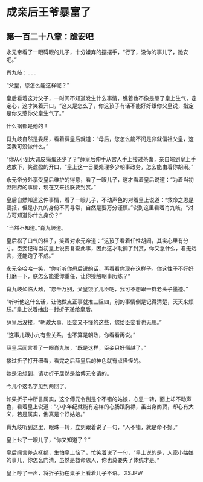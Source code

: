 # 成亲后王爷暴富了 
 ## 第一百二十八章：跪安吧
  永元帝看了一眼碍眼的儿子，十分嫌弃的摆摆手，“行了，没你的事儿了，跪安吧。”  
  
 肖九岐：……  
  
 “父皇，您怎么能这样呢？”  
  
 皇后看着这对父子，一时间不知道发生什么事情，瞧着也不像是惹了皇上生气，定定心，这才笑着开口，“这又是怎么了，你这孩子有话不能好好跟你父皇说，指定是你又惹你父皇生气了。”  
  
 什么锅都是他的！  
  
 肖九岐自然是委屈，看着薛皇后就道：“母后，您怎么能不问是非就偏袒父皇，这回我可没做什么。”  
  
 “你从小到大调皮捣蛋还少了？”薛皇后伸手从宫人手上接过茶盏，亲自端到皇上手边放下，笑盈盈的开口，“皇上这一日要处理多少朝事政务，怎么能由着你胡闹。”  
  
 永元帝分外享受皇后维护的得意，看了一眼儿子，这才看着皇后说道：“为着当初潞阳府的事情，现在又来找朕要封赏。”  
  
 皇后自然知道这件事情，看了一眼儿子，不动声色的对着皇上说道：“救命之恩是要报，但是小九的身份不同寻常，自然是要万分谨慎。”说到这里看着肖九岐，“对方可知道你什么身份？”  
  
 “当然不知道。”肖九岐道。  
  
 皇后松了口气的样子，笑着对永元帝道：“这孩子看着任性胡闹，其实心里有分寸。臣妾记得当初皇上说要复查此事，因此这才耽搁了封赏，你又急什么，君无戏言，还能跑了不成。”  
  
 永元帝哈哈一笑，“你听听你母后说的话，再看看你现在这样子。你这性子不好好打磨一下，朕怎么能委你重任，让你接触朝事历练？”  
  
 肖九岐如临大敌，“您千万别，父皇饶了儿臣吧，我可不想跟一群老头子墨迹。”  
  
 “听听他这什么话，让他做点正事就推三阻四，别的事情倒是记得清楚，天天来烦朕。”皇上说着抽出一封折子递给皇后。  
  
 薛皇后没接，“朝政大事，臣妾又不懂的这些，您给臣妾看也无用。”  
  
 “这事儿跟小九有些关系，也不算是朝政，你看看再说。”  
  
 薛皇后闻言看了一眼肖九岐，“既是这样，臣妾只好僭越了。”  
  
 接过折子打开细看，看完之后薛皇后的神色就有点怪怪的。  
  
 她是没想到，请功折子居然是给傅元令请的。  
  
 今儿个这名字见到两回了。  
  
 如果折子中所言属实，这个傅元令倒是个不错的姑娘，心思一转，面上却不动声色，看着皇上说道：“小小年纪就能有这样的心肠跟胸襟，虽出身商贾，却心有大义，若是属实，倒真是个好姑娘。”  
  
 肖九岐听到这里，眼珠一转，立刻跟着说了一句，“人不错，就是命不好。”  
  
 皇上乜了一眼儿子，“你又知道了？”  
  
 皇后闻言差点抚额，生怕皇上恼了，忙笑着说了一句，“皇上说的是，人家小姑娘的事儿，你怎么门清，虽然是救命恩人，你也莫要失了体统才是。”  
  
 皇上哼了一声，将折子扔在桌子上看着儿子不语。 
XSJPW